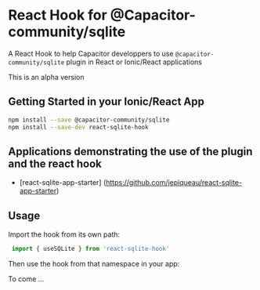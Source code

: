 # React Hook for @Capacitor-community/sqlite

A React Hook to help Capacitor developpers to use `@capacitor-community/sqlite` plugin in React or Ionic/React applications

This is an alpha version

## Getting Started in your Ionic/React App

```bash
npm install --save @capacitor-community/sqlite
npm install --save-dev react-sqlite-hook
```

## Applications demonstrating the use of the plugin and the react hook

 - [react-sqlite-app-starter] (https://github.com/jepiqueau/react-sqlite-app-starter)


## Usage
Import the hook from its own path:

```js
 import { useSQLite } from 'react-sqlite-hook'
```

Then use the hook from that namespace in your app:

To come ...